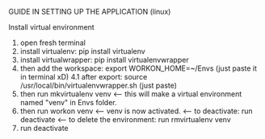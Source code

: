 GUIDE IN SETTING UP THE APPLICATION (linux)

Install virtual environment
1. open fresh terminal
2. install virtualenv: pip install virtualenv
3. install virtualwrapper: pip install virtualenvwrapper
4. then add the workspace: export WORKON_HOME=~/Envs (just paste it in terminal xD)
	4.1 after export: source /usr/local/bin/virtualenvwrapper.sh (just paste)
5. then run mkvirtualenv venv
	<-- this will make a virtual environment named "venv" in Envs folder.
6. then run workon venv
	<-- venv is now activated.
	<-- to deactivate: run deactivate
	<-- to delete the environment: run rmvirtualenv venv
7. run deactivate